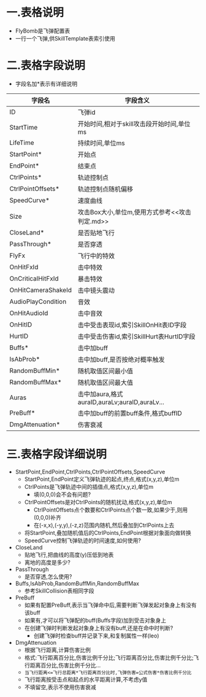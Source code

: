# 一.表格说明

- FlyBomb是飞弹配置表
- 一行一个飞弹,供SkillTemplate表索引使用

# 二.表格字段说明

- 字段名加*表示有详细说明

| 字段名 | 字段含义 |
| ------ | -------- |
|ID|飞弹id|
|StartTime|开始时间,相对于skill攻击段开始时间,单位ms|
|LifeTime|持续时间,单位ms|
|StartPoint*|开始点|
|EndPoint*|结束点|
|CtrlPoints*|轨迹控制点|
|CtrlPointOffsets*|轨迹控制点随机偏移|
|SpeedCurve*|速度曲线|
|Size|攻击Box大小,单位m,使用方式参考<<攻击判定.md>>|
|CloseLand*|是否贴地飞行|
|PassThrough*|是否穿透|
|FlyFx|飞行中的特效|
|OnHitFxId|击中特效|
|OnCriticalHitFxId|暴击特效|
|OnHitCameraShakeId|击中镜头震动|
|AudioPlayCondition|音效|
|OnHitAudioId|击中音效|
|OnHitID|击中受击表现id,索引SkillOnHit表ID字段|
|HurtID|击中受击伤害id,索引SkillHurt表HurtID字段|
|Buffs*|击中加buff|
|IsAbProb*|击中加buff,是否按绝对概率触发|
|RandomBuffMin*|随机取值区间最小值|
|RandomBuffMax*|随机取值区间最大值|
|Auras|击中加aura,格式auraID,auraLv;auraID,auraLv...|
|PreBuff*|击中加buff的前置buff条件,格式buffID|
|DmgAttenuation*|伤害衰减|

# 三.表格字段详细说明

- StartPoint,EndPoint,CtrlPoints,CtrlPointOffsets,SpeedCurve
  - StartPoint,EndPoint定义飞弹轨迹的起点,终点,格式(x,y,z),单位m
  - CtrlPoints是飞弹轨迹中间的插值点,格式(x,y,z),单位m
    - 填(0,0,0)会不会有问题?
  - CtrlPointOffsets是对CtrlPoints的随机扰动,格式(x,y,z),单位m
    - CtrlPointOffsets点个数要和CtrlPoints点个数一致,如果少于,则用(0,0,0)补齐
    - 在(-x,x),(-y,y),(-z,z)范围内随机,然后叠加到CtrlPoints上去
  - 将StartPoint,叠加随机值后的CtrlPoints,EndPoint根据对象面向做转换
  - SpeedCurve控制飞弹轨迹的时间速度,如何使用?
- CloseLand
  - 贴地飞行,把曲线的高度(y)压低到地表
  - 离地的高度是多少?
- PassThrough
  - 是否穿透,怎么使用?
- Buffs,IsAbProb,RandomBuffMin,RandomBuffMax
  - 参考SkillCollision表相同字段
- PreBuff
  - 如果有配置PreBuff,表示当飞弹命中后,需要判断飞弹发起对象身上有没有该buff
  - 如果有,才可以将飞弹配的buff(Buffs字段)加到受击对象身上
  - 在创建飞弹时判断发起对象身上有没有buff,还是在命中时判断?
    - 创建飞弹时检查buff并记录下来,和复制属性一样(leo)
- DmgAttenuation
  - 根据飞行距离,计算伤害比例
  - 格式:飞行距离百分比,伤害比例千分比;飞行距离百分比,伤害比例千分比;飞行距离百分比,伤害比例千分比...
  - `当飞行距离<=飞行总距离*飞行距离百分比时,飞弹伤害=公式伤害*伤害比例千分比`
  - 飞行距离按受击点和起点的水平距离计算,不考虑y值
  - 不填留空,表示不使用伤害衰减